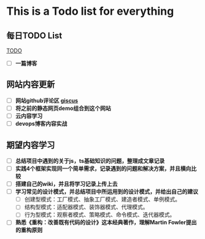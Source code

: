 # This is a Todo list for everything


## 每日TODO List
[TODO](/todo/everyDay)
- [ ] **一篇博客**

## 网站内容更新
- [ ] **网站github评论区 [giscus](https://giscus.app/zh-CN)**
- [ ] **将之前的静态网页demo组合到这个网站**
- [ ] **云内容学习**
- [ ] **devops博客内容实战**

## 期望内容学习
- [ ] **总结项目中遇到的关于js，ts基础知识的问题，整理成文章记录**
- [ ] **实践4个框架实现同一个简单需求，记录遇到的问题和解决方案，并且横向比较**
- [ ] **搭建自己的wiki，并且将学习记录上传上去**
- [ ] **学习常见的设计模式，并总结项目中所运用到的设计模式，并给出自己的建议**
  - [ ] 创建型模式：工厂模式、抽象工厂模式、建造者模式、单例模式。
  - [ ] 结构型模式：适配器模式、装饰器模式、代理模式。
  - [ ] 行为型模式：观察者模式、策略模式、命令模式、迭代器模式。
- [ ] **熟悉《重构：改善既有代码的设计》这本经典著作，理解Martin Fowler提出的重构原则**